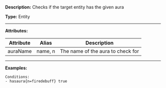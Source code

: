 **Description:** Checks if the target entity has the given aura

**Type:** Entity

---

**Attributes:**

| Attribute | Alias   | Description                       |
| --------- | ------- | --------------------------------- |
| auraName  | name, n | The name of the aura to check for |

---

**Examples:**

```
Conditions:
- hasaura{n=firedebuff} true
```
